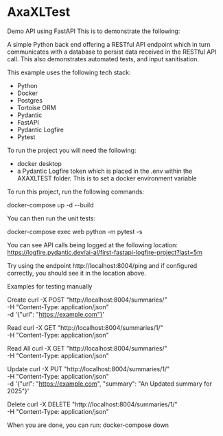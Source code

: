 # AxaXLTest
Demo API using FastAPI
This is to demonstrate the following:

A simple Python back end offering a RESTful API endpoint which in turn communicates with a database to persist data received in the RESTful API call.
This also demonstrates automated tests, and input sanitisation.

This example uses the following tech stack:
- Python
- Docker
- Postgres
- Tortoise ORM
- Pydantic
- FastAPI
- Pydantic Logfire
- Pytest

To run the project you will need the following:

- docker desktop
- a Pydantic Logfire token which is placed in the .env within the AXAXLTEST folder. This is to set a docker environment variable 

To run this project, run the following commands:

docker-compose up -d --build    

You can then run the unit tests:

docker-compose exec web python -m pytest -s

You can see API calls being logged at the following location:
https://logfire.pydantic.dev/ai-al/first-fastapi-logfire-project?last=5m

Try using the endpoint http://localhost:8004/ping and if configured correctly, you should see it in the location above.


Examples for testing manually 

Create
curl -X POST "http://localhost:8004/summaries/" \
     -H "Content-Type: application/json" \
     -d '{"url": "https://example.com"}'

Read
curl -X GET "http://localhost:8004/summaries/1/" \
     -H "Content-Type: application/json"

Read All
curl -X GET "http://localhost:8004/summaries/" \
     -H "Content-Type: application/json"

Update
curl -X PUT "http://localhost:8004/summaries/1/" \
     -H "Content-Type: application/json" \
     -d '{"url": "https://example.com", "summary": "An Updated summary for 2025"}'

Delete
curl -X DELETE "http://localhost:8004/summaries/1/" \
     -H "Content-Type: application/json"


When you are done, you can run:
docker-compose down
